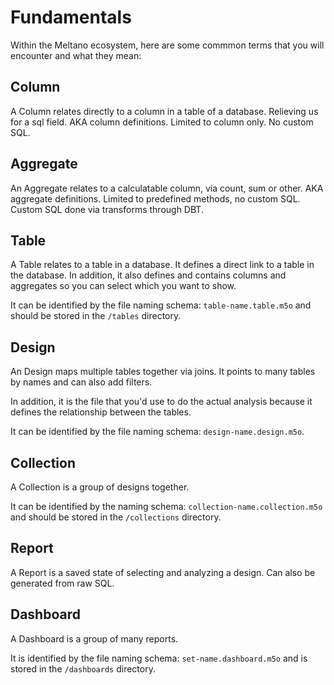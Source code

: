 # Fundamentals

Within the Meltano ecosystem, here are some commmon terms that you will encounter and what they mean:

## Column

A Column relates directly to a column in a table of a database. Relieving us for a sql field. AKA column definitions. Limited to column only. No custom SQL.

## Aggregate 

An Aggregate relates to a calculatable column, via count, sum or other. AKA aggregate definitions. Limited to predefined methods, no custom SQL. Custom SQL done via transforms through DBT.

## Table 

A Table relates to a table in a database. It defines a direct link to a table in the database. In addition, it also defines and contains columns and aggregates so you can select which you want to show.

It can be identified by the file naming schema: `table-name.table.m5o` and should be stored in the `/tables` directory.

## Design

An Design maps multiple tables together via joins. It points to many tables by names and can also add filters. 

In addition, it is the file that you'd use to do the actual analysis because it defines the relationship between the tables. 

It can be identified by the file naming schema: `design-name.design.m5o`.

## Collection 

A Collection is a group of designs together. 

It can be identified by the naming schema: `collection-name.collection.m5o` and should be stored in the `/collections` directory.

## Report

A Report is a saved state of selecting and analyzing a design. Can also be generated from raw SQL.

## Dashboard

A Dashboard is a group of many reports.

It is identified by the file naming schema: `set-name.dashboard.m5o` and is stored in the `/dashboards` directory.